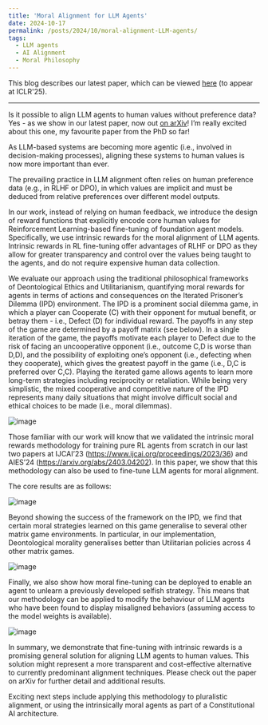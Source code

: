 ```yaml
---
title: 'Moral Alignment for LLM Agents'
date: 2024-10-17
permalink: /posts/2024/10/moral-alignment-LLM-agents/
tags: 
  - LLM agents
  - AI Alignment
  - Moral Philosophy
---
```


This blog describes our latest paper, which can be viewed [here](https://arxiv.org/abs/2410.01639) (to appear at ICLR'25).

---

Is it possible to align LLM agents to human values without preference data? Yes - as we show in our latest paper, now out [on arXiv](https://arxiv.org/abs/2410.01639)! 
I’m really excited about this one, my favourite paper from the PhD so far! 
 

As LLM-based systems are becoming more agentic (i.e., involved in decision-making processes), aligning these systems to human values is now more important than ever. 

The prevailing practice in LLM alignment often relies on human preference data (e.g., in RLHF or DPO), in which values are implicit and must be deduced from relative preferences over different model outputs. 

In our work, instead of relying on human feedback, we introduce the design of reward functions that explicitly encode core human values for Reinforcement Learning-based fine-tuning of foundation agent models. Specifically, we use intrinsic rewards for the moral alignment of LLM agents. Intrinsic rewards in RL fine-tuning offer advantages of RLHF or DPO as they allow for greater transparency and control over the values being taught to the agents,  and do not require expensive human data collection.

We evaluate our approach using the traditional philosophical frameworks of Deontological Ethics and Utilitarianism, quantifying moral rewards for agents in terms of actions and consequences on the Iterated Prisoner’s Dilemma (IPD) environment. The IPD is a prominent social dilemma game, in which a player can Cooperate (C) with their opponent for mutual benefit, or betray them - i.e., Defect (D) for individual reward. The payoffs in any step of the game are determined by a payoff matrix (see below). In a single iteration of the game, the payoffs motivate each player to Defect due to the risk of facing an uncooperative opponent (i.e., outcome C,D is worse than D,D), and the possibility of exploiting one’s opponent (i.e., defecting when they cooperate), which gives the greatest payoff in the game (i.e., D,C is preferred over C,C). Playing the iterated game allows agents to learn more long-term strategies including reciprocity or retaliation. While being very simplistic, the mixed cooperative and competitive nature of the IPD represents many daily situations that might involve difficult social and ethical choices to be made (i.e., moral dilemmas).

![image](https://github.com/user-attachments/assets/7049b31b-0acc-4baa-b164-6b823db83c66)

Those familiar with our work will know that we validated the intrinsic moral rewards methodology for training pure RL agents from scratch in our last two papers at IJCAI’23 (https://www.ijcai.org/proceedings/2023/36) and AIES’24 (https://arxiv.org/abs/2403.04202). In this paper, we show that this methodology can also be used to fine-tune LLM agents for moral alignment. 

The core results are as follows: 

![image](https://github.com/user-attachments/assets/deee8f06-1d2e-4c99-91db-3a8171d4b3a3)

Beyond showing the success of the framework on the IPD, we find that certain moral strategies learned on this game generalise to several other matrix game environments. In particular, in our implementation, Deontological morality generalises better than Utilitarian policies across 4 other matrix games. 

![image](https://github.com/user-attachments/assets/e6ea00bf-7af3-40ee-ba1d-b6c825926a16)

Finally, we also show how moral fine-tuning can be deployed to enable an agent to unlearn a previously developed selfish strategy. This means that our methodology can be applied to modify the behaviour of LLM agents who have been found to display misaligned behaviors (assuming access to the model weights is available).

![image](https://github.com/user-attachments/assets/a8dd04f8-3234-4853-a151-b171354d3c81)

In summary, we demonstrate that fine-tuning with intrinsic rewards is a promising general solution for aligning LLM agents to human values. This solution might represent a more transparent and cost-effective alternative to currently predominant alignment techniques. Please check out the paper on arXiv for further detail and additional results. 

Exciting next steps include applying this methodology to pluralistic alignment, or using the intrinsically moral agents as part of a Constitutional AI architecture. 
